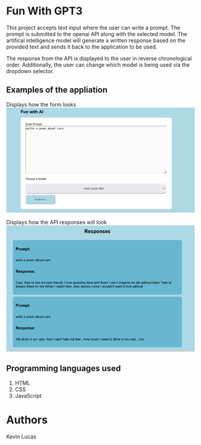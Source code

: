 # Fun With GPT3

This project accepts text input where the user can write a prompt. The prompt is submitted to the openai API along with the selected model. The artifical intelligence model will generate a written response based on the provided text and sends it back to the application to be used.

The response from the API is displayed to the user in reverse chronological order. Additionally, the user can change which model is being used via the dropdown selector.

## Examples of the appliation
Displays how the form looks
![Displays how the form looks](./assets/GPT3_Form.PNG)

Displays how the API responses will look
![Displays how the responses look](./assets/GPT3_Response.PNG)
## Programming languages used

1. HTML
2. CSS
3. JavaScript

# Authors
Kevin Lucas
